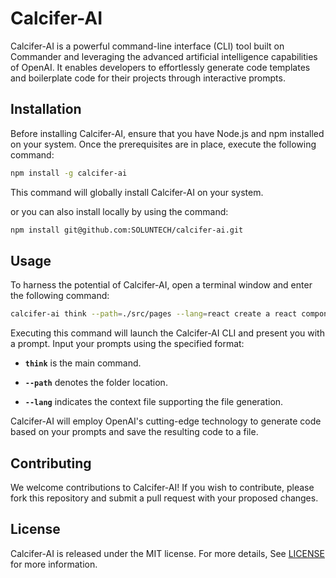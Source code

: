 # Calcifer-AI

Calcifer-AI is a powerful command-line interface (CLI) tool built on Commander and leveraging the advanced artificial intelligence capabilities of OpenAI. It enables developers to effortlessly generate code templates and boilerplate code for their projects through interactive prompts.

## Installation

Before installing Calcifer-AI, ensure that you have Node.js and npm installed on your system. Once the prerequisites are in place, execute the following command:

```bash
npm install -g calcifer-ai
```

This command will globally install Calcifer-AI on your system.

or you can also install locally by using the command:

```bash
npm install git@github.com:SOLUNTECH/calcifer-ai.git
```

## Usage

To harness the potential of Calcifer-AI, open a terminal window and enter the following command:

```bash
calcifer-ai think --path=./src/pages --lang=react create a react component. The component is called button. It updates the counter state and refreshes the h1 with the current count.
```

Executing this command will launch the Calcifer-AI CLI and present you with a prompt. Input your prompts using the specified format:

* **`think`** is the main command.

* **`--path`** denotes the folder location.

* **`--lang`** indicates the context file supporting the file generation.

Calcifer-AI will employ OpenAI's cutting-edge technology to generate code based on your prompts and save the resulting code to a file.

## Contributing

We welcome contributions to Calcifer-AI! If you wish to contribute, please fork this repository and submit a pull request with your proposed changes.

## License

Calcifer-AI is released under the MIT license. For more details, See [LICENSE](LICENSE) for more information.
